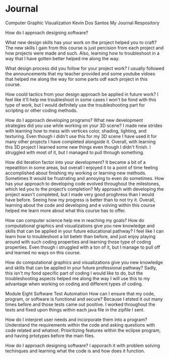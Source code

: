 # Journal
Computer Graphic Visualization
Kevin Dos Santos 
My Journal Respository

How do I approach designing software?

What new design skills has your work on the project helped you to craft? 
The new skills I gain from this course is just percision from each project and how projects were made and such. Also, learning how to troubleshoot in a way that I have gotten better helped me along the way.

What design process did you follow for your project work?
I usually followed the announcements that my teacher provided and some youtube vidoes that helped me along the way for some parts odf each project in this course.

How could tactics from your design approach be applied in future work?
I feel like it'll help me troubleshoot in some cases I won't be fond with this type of work, but I would definitely use the troubleshooting part for scripting or other coding methods.

How do I approach developing programs?
What new development strategies did you use while working on your 3D scene?
I made new strides with learning how to mess with vertices color, shading, lighting, and texturing. Even though i didn't use this for my 3D scene I have used it for many other projects I have completed alongside it. Overall, with learning this 3D project I learned some new things even though I didn't finish. I struggled with most of it, but I managed to pull through something.

How did iteration factor into your development?
It became a bit of a repeatition in some areas, but overall I enjoyed it to a point of time feeling accomplished about finishing my working or learning new methods. Sometimes It would be frustrating and annoying to even do sometimes.
How has your approach to developing code evolved throughout the milestones, which led you to the project’s completion?
My approach with developing the project wasn't completed, but I made very good proghress than I would have before. Seeing how my progress is better than to not try it. Overall, learning about the code and developing and e volving within this course helped me learn more about what this course has to offer.

How can computer science help me in reaching my goals?
How do computational graphics and visualizations give you new knowledge and skills that can be applied in your future educational pathway?
I feel like I can learn how to troubleshoot a lot betetr than before, and just enjoy playing around with such coding properties and learning those type of coding properties. Even though i struggled with a ton of it, but I manage to pull off and learned no ways on this course. 

How do computational graphics and visualizations give you new knowledge and skills that can be applied in your future professional pathway?
Sadly, this isn't my fond specific part of coding I would like to do, but the troubleshooting aspects helped me along the way I will use this to my advantage when working on coding and different types of coding.


Module Eight Software Test Automation
How can I ensure that my code, program, or software is functional and secure? 
Because I etsted it out many times before and those tests came out positive. I worked throughout the tests and fixed upon things within each java file in the zipfile I sent.


How do I interpret user needs and incorporate them into a program?
Understand the requirements within the code and asking questions with code related and whatnot. Prioiritizing features within the eclipse program, and having prtotypes before the main files. 

How do I approach designing software?
I apporach it with problem solving techinques and learning what the code is and how does it function.
